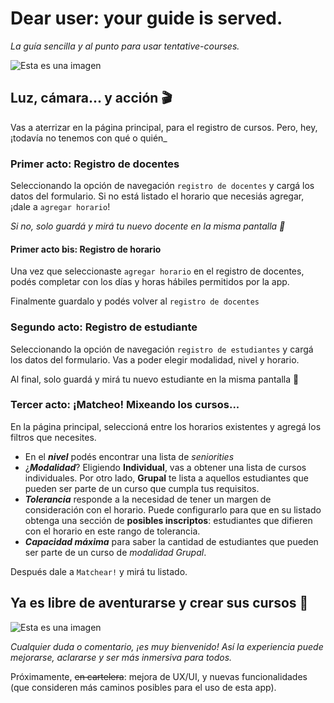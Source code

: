 # Dear user: your guide is served.

_La guía sencilla y al punto para usar tentative-courses._

![Esta es una imagen](https://media.giphy.com/media/3o7ZeTmU77UlPyeR2w/giphy.gif)


## Luz, cámara... y acción 🎬

Vas a aterrizar en la página principal, para el registro de cursos. Pero, hey, ¡todavía no tenemos con qué o quién_


### Primer acto: Registro de docentes 

Seleccionando la opción de navegación `registro de docentes` y cargá los datos del formulario. Si no está listado el horario que necesiás agregar, ¡dale a `agregar horario`!

_Si no, solo guardá y mirá tu nuevo docente en la misma pantalla 🤩_


#### Primer acto bis: Registro de horario

Una vez que seleccionaste `agregar horario` en el registro de docentes, podés completar con los días y horas hábiles permitidos por la app.

Finalmente guardalo y podés volver al `registro de docentes`


### Segundo acto: Registro de estudiante

Seleccionando la opción de navegación `registro de estudiantes` y cargá los datos del formulario. Vas a poder elegir modalidad, nivel y horario.

Al final, solo guardá y mirá tu nuevo estudiante en la misma pantalla 🤩


### Tercer acto: ¡Matcheo! Mixeando los cursos...

En la página principal, seleccioná entre los horarios existentes y agregá los filtros que necesites.

* En el ***nivel*** podés encontrar una lista de _seniorities_  
* ¿***Modalidad***? Eligiendo **Individual**, vas a obtener una lista de cursos individuales. Por otro lado, **Grupal** te lista a aquellos estudiantes que pueden ser parte de un curso que cumpla tus requisitos.
* ***Tolerancia*** responde a la necesidad de tener un margen de consideración con el horario. Puede configurarlo para que en su listado obtenga una sección de **posibles inscriptos**: estudiantes que difieren con el horario en este rango de tolerancia.
* ***Capacidad máxima*** para saber la cantidad de estudiantes que pueden ser parte de un curso de _modalidad Grupal_.

Después dale a `Matchear!` y mirá tu listado.


## Ya es libre de aventurarse y crear sus cursos 🚀

![Esta es una imagen](https://media.giphy.com/media/GNVmMgSdY5nxK/giphy.gif)

_Cualquier duda o comentario, ¡es muy bienvenido! Así la experiencia puede mejorarse, aclararse y ser más inmersiva para todos._

Próximamente, ~~en cartelera~~: mejora de UX/UI, y nuevas funcionalidades (que consideren más caminos posibles para el uso de esta app).
